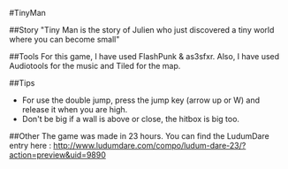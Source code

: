 #TinyMan

##Story
"Tiny Man is the story of Julien who just discovered a tiny world where you can become small" 


##Tools
For this game, I have used FlashPunk & as3sfxr. 
Also, I have used Audiotools for the music and Tiled for the map. 


##Tips
- For use the double jump, press the jump key (arrow up or W) and release it when you are high. 
- Don't be big if a wall is above or close, the hitbox is big too. 


##Other
The game was made in 23 hours.
You can find the LudumDare entry here : http://www.ludumdare.com/compo/ludum-dare-23/?action=preview&uid=9890